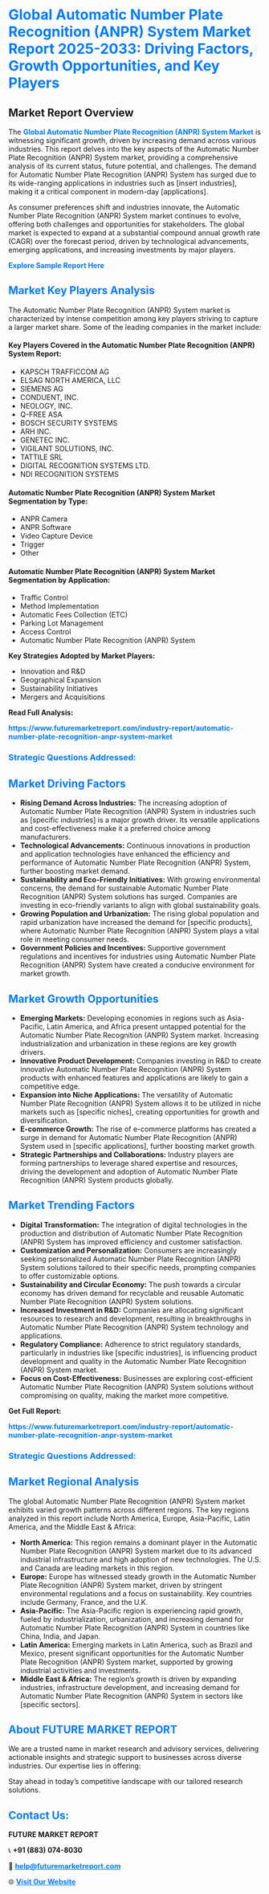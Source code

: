 <h1 style="color: #007BFF;">Global Automatic Number Plate Recognition (ANPR) System Market Report 2025-2033: Driving Factors, Growth Opportunities, and Key Players</h1>

<section id="overview">
<h2>Market Report Overview</h2>
<p>The <a href="https://www.futuremarketreport.com/industry-report/automatic-number-plate-recognition-anpr-system-market" style="color: #007BFF; text-decoration: none;"><strong>Global Automatic Number Plate Recognition (ANPR) System Market</strong></a> is witnessing significant growth, driven by increasing demand across various industries. This report delves into the key aspects of the Automatic Number Plate Recognition (ANPR) System market, providing a comprehensive analysis of its current status, future potential, and challenges. The demand for Automatic Number Plate Recognition (ANPR) System has surged due to its wide-ranging applications in industries such as [insert industries], making it a critical component in modern-day [applications].</p>
<p>As consumer preferences shift and industries innovate, the Automatic Number Plate Recognition (ANPR) System market continues to evolve, offering both challenges and opportunities for stakeholders. The global market is expected to expand at a substantial compound annual growth rate (CAGR) over the forecast period, driven by technological advancements, emerging applications, and increasing investments by major players.</p>
</section>

<section id="overview">
<p><a href="https://www.futuremarketreport.com/request-sample/reportId=128179" style="color: #007BFF; text-decoration: none;"><strong>Explore Sample Report Here</strong></a></p>
</section>

<section id="key-players">
<h2 style="color: #007BFF;">Market Key Players Analysis</h2>
<p>The Automatic Number Plate Recognition (ANPR) System market is characterized by intense competition among key players striving to capture a larger market share. Some of the leading companies in the market include:</p>
<h4>Key Players Covered in the Automatic Number Plate Recognition (ANPR) System Report:</h4>
<ul><li>KAPSCH TRAFFICCOM AG</li><li>ELSAG NORTH AMERICA, LLC</li><li>SIEMENS AG</li><li>CONDUENT, INC.</li><li>NEOLOGY, INC.</li><li>Q-FREE ASA</li><li>BOSCH SECURITY SYSTEMS</li><li>ARH INC.</li><li>GENETEC INC.</li><li>VIGILANT SOLUTIONS, INC.</li><li>TATTILE SRL</li><li>DIGITAL RECOGNITION SYSTEMS LTD.</li><li>NDI RECOGNITION SYSTEMS</li></ul>
<h4>Automatic Number Plate Recognition (ANPR) System Market Segmentation by Type:</h4>
<ul><li>ANPR Camera</li><li>ANPR Software</li><li>Video Capture Device</li><li>Trigger</li><li>Other</li></ul>

<h4>Automatic Number Plate Recognition (ANPR) System Market Segmentation by Application:</h4>
<ul><li>Traffic Control</li><li>Method Implementation</li><li>Automatic Fees Collection (ETC)</li><li>Parking Lot Management</li><li>Access Control</li><li>Automatic Number Plate Recognition (ANPR) System</li></ul>
<p><strong>Key Strategies Adopted by Market Players:</strong></p>
<ul>
<li>Innovation and R&D</li>
<li>Geographical Expansion</li>
<li>Sustainability Initiatives</li>
<li>Mergers and Acquisitions</li>
</ul>
</section>

<section>
<p><strong>Read Full Analysis: </strong></p><a href="https://www.futuremarketreport.com/industry-report/automatic-number-plate-recognition-anpr-system-market" style="color: #007BFF; text-decoration: none;"><strong>https://www.futuremarketreport.com/industry-report/automatic-number-plate-recognition-anpr-system-market</strong></a>
<h3 style="color: #007BFF;">Strategic Questions Addressed:</h3>
</section>

<section id="driving-factors">
<h2 style="color: #007BFF;">Market Driving Factors</h2>
<ul>
<li><strong>Rising Demand Across Industries:</strong> The increasing adoption of Automatic Number Plate Recognition (ANPR) System in industries such as [specific industries] is a major growth driver. Its versatile applications and cost-effectiveness make it a preferred choice among manufacturers.</li>
<li><strong>Technological Advancements:</strong> Continuous innovations in production and application technologies have enhanced the efficiency and performance of Automatic Number Plate Recognition (ANPR) System, further boosting market demand.</li>
<li><strong>Sustainability and Eco-Friendly Initiatives:</strong> With growing environmental concerns, the demand for sustainable Automatic Number Plate Recognition (ANPR) System solutions has surged. Companies are investing in eco-friendly variants to align with global sustainability goals.</li>
<li><strong>Growing Population and Urbanization:</strong> The rising global population and rapid urbanization have increased the demand for [specific products], where Automatic Number Plate Recognition (ANPR) System plays a vital role in meeting consumer needs.</li>
<li><strong>Government Policies and Incentives:</strong> Supportive government regulations and incentives for industries using Automatic Number Plate Recognition (ANPR) System have created a conducive environment for market growth.</li>
</ul>
</section>

<section id="growth-opportunities">
<h2 style="color: #007BFF;">Market Growth Opportunities</h2>
<ul>
<li><strong>Emerging Markets:</strong> Developing economies in regions such as Asia-Pacific, Latin America, and Africa present untapped potential for the Automatic Number Plate Recognition (ANPR) System market. Increasing industrialization and urbanization in these regions are key growth drivers.</li>
<li><strong>Innovative Product Development:</strong> Companies investing in R&D to create innovative Automatic Number Plate Recognition (ANPR) System products with enhanced features and applications are likely to gain a competitive edge.</li>
<li><strong>Expansion into Niche Applications:</strong> The versatility of Automatic Number Plate Recognition (ANPR) System allows it to be utilized in niche markets such as [specific niches], creating opportunities for growth and diversification.</li>
<li><strong>E-commerce Growth:</strong> The rise of e-commerce platforms has created a surge in demand for Automatic Number Plate Recognition (ANPR) System used in [specific applications], further boosting market growth.</li>
<li><strong>Strategic Partnerships and Collaborations:</strong> Industry players are forming partnerships to leverage shared expertise and resources, driving the development and adoption of Automatic Number Plate Recognition (ANPR) System products globally.</li>
</ul>
</section>

<section id="trending-factors">
<h2 style="color: #007BFF;">Market Trending Factors</h2>
<ul>
<li><strong>Digital Transformation:</strong> The integration of digital technologies in the production and distribution of Automatic Number Plate Recognition (ANPR) System has improved efficiency and customer satisfaction.</li>
<li><strong>Customization and Personalization:</strong> Consumers are increasingly seeking personalized Automatic Number Plate Recognition (ANPR) System solutions tailored to their specific needs, prompting companies to offer customizable options.</li>
<li><strong>Sustainability and Circular Economy:</strong> The push towards a circular economy has driven demand for recyclable and reusable Automatic Number Plate Recognition (ANPR) System solutions.</li>
<li><strong>Increased Investment in R&D:</strong> Companies are allocating significant resources to research and development, resulting in breakthroughs in Automatic Number Plate Recognition (ANPR) System technology and applications.</li>
<li><strong>Regulatory Compliance:</strong> Adherence to strict regulatory standards, particularly in industries like [specific industries], is influencing product development and quality in the Automatic Number Plate Recognition (ANPR) System market.</li>
<li><strong>Focus on Cost-Effectiveness:</strong> Businesses are exploring cost-efficient Automatic Number Plate Recognition (ANPR) System solutions without compromising on quality, making the market more competitive.</li>
</ul>
</section>

<section>
<p><strong>Get Full Report: </strong></p><a href="https://www.futuremarketreport.com/industry-report/automatic-number-plate-recognition-anpr-system-market" style="color: #007BFF; text-decoration: none;"><strong>https://www.futuremarketreport.com/industry-report/automatic-number-plate-recognition-anpr-system-market</strong></a>
<h3 style="color: #007BFF;">Strategic Questions Addressed:</h3>
</section>


<section id="regional-analysis">
<h2 style="color: #007BFF;">Market Regional Analysis</h2>
<p>The global Automatic Number Plate Recognition (ANPR) System market exhibits varied growth patterns across different regions. The key regions analyzed in this report include North America, Europe, Asia-Pacific, Latin America, and the Middle East & Africa:</p>
<ul>
<li><strong>North America:</strong> This region remains a dominant player in the Automatic Number Plate Recognition (ANPR) System market due to its advanced industrial infrastructure and high adoption of new technologies. The U.S. and Canada are leading markets in this region.</li>
<li><strong>Europe:</strong> Europe has witnessed steady growth in the Automatic Number Plate Recognition (ANPR) System market, driven by stringent environmental regulations and a focus on sustainability. Key countries include Germany, France, and the U.K.</li>
<li><strong>Asia-Pacific:</strong> The Asia-Pacific region is experiencing rapid growth, fueled by industrialization, urbanization, and increasing demand for Automatic Number Plate Recognition (ANPR) System in countries like China, India, and Japan.</li>
<li><strong>Latin America:</strong> Emerging markets in Latin America, such as Brazil and Mexico, present significant opportunities for the Automatic Number Plate Recognition (ANPR) System market, supported by growing industrial activities and investments.</li>
<li><strong>Middle East & Africa:</strong> The region’s growth is driven by expanding industries, infrastructure development, and increasing demand for Automatic Number Plate Recognition (ANPR) System in sectors like [specific sectors].</li>
</ul>
</section>

<footer>
<h2 style="color: #007BFF;">About FUTURE MARKET REPORT</h2>
<p>We are a trusted name in market research and advisory services, delivering actionable insights and strategic support to businesses across diverse industries. Our expertise lies in offering:</p>

<p>Stay ahead in today’s competitive landscape with our tailored research solutions.</p>

<h2 style="color: #007BFF;">Contact Us:</h2>
<p><strong>FUTURE MARKET REPORT</strong></p>
<p>📞 <strong>+91 (883) 074-8030</strong></p>
<p>📧 <strong><a href="mailto:help@futuremarketreport.com" style="color: #007BFF;">help@futuremarketreport.com</a></strong></p>
<p>🌐 <strong><a href="https://www.futuremarketreport.com/" style="color: #007BFF;">Visit Our Website</a></strong></p>
</footer>